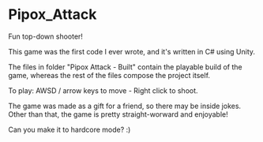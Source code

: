 # Pipox_Attack

Fun top-down shooter!

This game was the first code I ever wrote, and it's written in C# using Unity.

The files in folder "Pipox Attack - Built" contain the playable build of the game, whereas the rest of the files compose the project itself.

To play: 
AWSD / arrow keys to move - Right click to shoot.

The game was made as a gift for a friend, so there may be inside jokes. Other than that, the game is pretty straight-worward and enjoyable!

Can you make it to hardcore mode? :)
